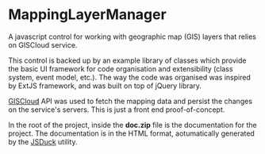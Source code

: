 # MappingLayerManager
A javascript control for working with geographic map (GIS) layers that relies on GISCloud service.

This control is backed up by an example library of classes which provide the basic UI framework for code organisation and extensibility (class system, event model, etc.). The way the code was organised was inspired by ExtJS framework, and was built on top of jQuery library.

[GISCloud](http://www.giscloud.com/) API was used to fetch the mapping data and persist the changes on the service's servers. This is just a front end proof-of-concept.

In the root of the project, inside the **doc.zip** file is the documentation for the project. The documentation is in the HTML format, aotumatically generated by the [JSDuck](https://github.com/senchalabs/jsduck) utility.
